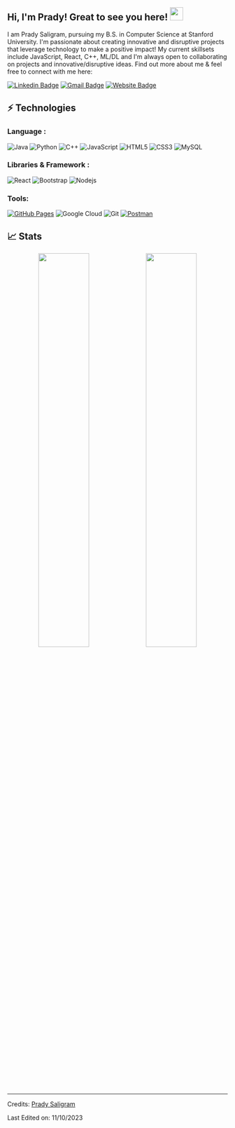 ## Hi, I'm Prady! Great to see you here! <img src="https://raw.githubusercontent.com/aemmadi/aemmadi/master/wave.gif" width="30px">

I am Prady Saligram, pursuing my B.S. in Computer Science at Stanford University. I'm passionate about creating innovative and disruptive projects that leverage technology to make a positive impact! My current skillsets include JavaScript, React, C++, ML/DL and I'm always open to collaborating on projects and innovative/disruptive ideas. Find out more about me & feel free to connect with me here:

[![Linkedin Badge](https://img.shields.io/badge/-PradySaligram-blue?style=flat-square&logo=Linkedin&logoColor=white&link=https://www.linkedin.com/in/prady-saligram/)](https://www.linkedin.com/in/prady-saligram/)
[![Gmail Badge](https://img.shields.io/badge/-psaligram@stanford.edu-c14438?style=flat-square&logo=Gmail&logoColor=white&link=mailto:psaligram@stanford.edu)](mailto:psaligram@stanford.edu)
[![Website Badge](https://img.shields.io/badge/-Portfolio-black?style=flat-square&logo=Wordpress&logoColor=white&link=https://prady-saligram.github.io/portfolio/#/)](https://prady-saligram.github.io/portfolio/#/)

## ⚡ Technologies

### Language :

![Java](https://img.shields.io/badge/-java-E34A86?style=flat-square&logo=java)
![Python](https://img.shields.io/badge/-Python-black?style=flat-square&logo=Python)
![C++](https://img.shields.io/badge/-C++-00599C?style=flat-square&logo=c)
![JavaScript](https://img.shields.io/badge/-JavaScript-black?style=flat-square&logo=javascript)
![HTML5](https://img.shields.io/badge/-HTML5-E34F26?style=flat-square&logo=html5&logoColor=white)
![CSS3](https://img.shields.io/badge/-CSS3-1572B6?style=flat-square&logo=css3)
![MySQL](https://img.shields.io/badge/-MySQL-black?style=flat-square&logo=mysql)
### Libraries & Framework :

![React](https://img.shields.io/badge/-React-black?style=flat-square&logo=react)
![Bootstrap](https://img.shields.io/badge/-Bootstrap-563D7C?style=flat-square&logo=bootstrap)
![Nodejs](https://img.shields.io/badge/-Nodejs-black?style=flat-square&logo=Node.js)

### Tools:

<a href="#"><img alt="GitHub Pages" src="https://img.shields.io/badge/GitHub%20Pages-%23327FC7.svg?logo=github&logoColor=white"></a> 
![Google Cloud](https://img.shields.io/badge/Google%20Cloud-black?style=flat-square&logo=google-cloud)
![Git](https://img.shields.io/badge/-Git-black?style=flat-square&logo=git)
<a href="#"><img alt="Postman" src="https://img.shields.io/badge/Postman-FF6C37?logo=postman&logoColor=white"></a>

## 📈 Stats

<p align="center">

  <img width="48%" src="https://github-readme-stats.vercel.app/api?username=prady-saligram&show_icons=true&theme=tokyonight" />
  <img width="48%" src="https://github-readme-streak-stats.herokuapp.com/?user=prady-saligram&theme=tokyonight" />
</p>

<br>


-----
Credits: [Prady Saligram](https://github.com/prady-saligram)

Last Edited on: 11/10/2023
